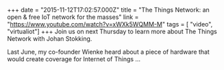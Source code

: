 +++
date = "2015-11-12T17:02:57.000Z"
title = "The Things Network: an open & free IoT network for the masses"
link = "https://www.youtube.com/watch?v=xWXk5WQMM-M"
tags = [ "video", "virtualiot"]
+++
Join us on next Thursday to learn more about The Things Network with Johan Stokking.

Last June, my co-founder Wienke heard about a piece of hardware that would create coverage for Internet of Things …